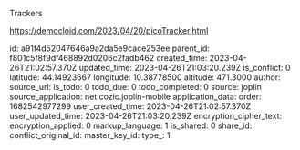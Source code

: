 Trackers

https://democloid.com/2023/04/20/picoTracker.html

id: a91f4d52047646a9a2da5e9cace253ee
parent_id: f801c5f8f9df468892d0206c2fadb462
created_time: 2023-04-26T21:02:57.370Z
updated_time: 2023-04-26T21:03:20.239Z
is_conflict: 0
latitude: 44.14923667
longitude: 10.38778500
altitude: 471.3000
author: 
source_url: 
is_todo: 0
todo_due: 0
todo_completed: 0
source: joplin
source_application: net.cozic.joplin-mobile
application_data: 
order: 1682542977299
user_created_time: 2023-04-26T21:02:57.370Z
user_updated_time: 2023-04-26T21:03:20.239Z
encryption_cipher_text: 
encryption_applied: 0
markup_language: 1
is_shared: 0
share_id: 
conflict_original_id: 
master_key_id: 
type_: 1